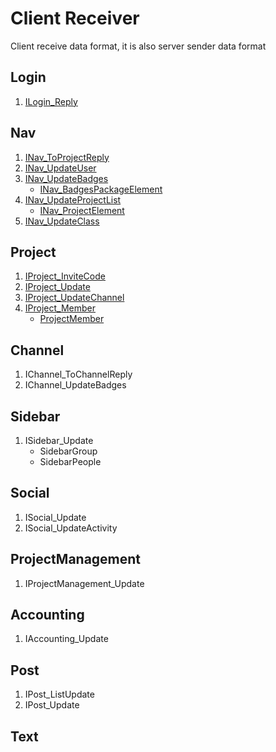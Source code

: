 # Client Receiver

Client receive data format, it is also server sender data format

## Login

1. [ILogin_Reply](./client/login/ILogin_Reply.md)

## Nav

1. [INav_ToProjectReply](./client/nav/INav_ToProjectReply.md)
2. [INav_UpdateUser](./client/nav/INav_UpdateUser.md)
3. [INav_UpdateBadges](./client/nav/INav_UpdateBadges.md)
    * [INav_BadgesPackageElement](./client/nav/INav_BadgesPackageElement.md)
4. [INav_UpdateProjectList](./client/nav/INav_UpdateProjectList.md)
    * [INav_ProjectElement](./client/nav/INav_ProjectElement.md)
5. [INav_UpdateClass](./client/nav/INav_UpdateClass.md)

## Project

1. [IProject_InviteCode](./client/project/IProject_InviteCode.md)
2. [IProject_Update](./client/project/IProject_Update.md)
3. [IProject_UpdateChannel](./client/project/IProject_UpdateChannel.md)
4. [IProject_Member](./client/project/IProject_Member.md)
    * [ProjectMember](./client/project/ProjectMember.md)

## Channel

1. IChannel_ToChannelReply
2. IChannel_UpdateBadges

## Sidebar

1. ISidebar_Update
    * SidebarGroup
    * SidebarPeople

## Social

1. ISocial_Update
2. ISocial_UpdateActivity

## ProjectManagement

1. IProjectManagement_Update

## Accounting

1. IAccounting_Update

## Post

1. IPost_ListUpdate
2. IPost_Update

## Text